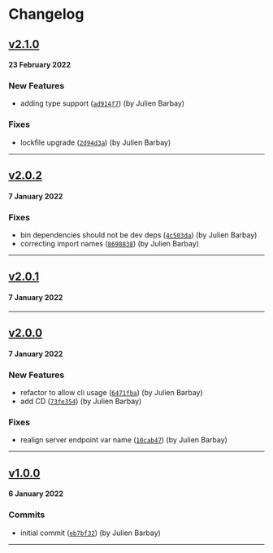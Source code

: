 # Changelog

## [v2.1.0](https://github.com/AmityCo/amityeko-bot-messenger/compare/v2.0.2...v2.1.0)
#### 23 February 2022

### New Features

- adding type support ([`ad914f7`](https://github.com/AmityCo/amityeko-bot-messenger/commit/ad914f71a8b2a54385e03746136ed191026e58e6)) (by Julien Barbay)

### Fixes

- lockfile upgrade ([`2d94d3a`](https://github.com/AmityCo/amityeko-bot-messenger/commit/2d94d3a299cb8fd71e9dbeb2a65b590fa75679d3)) (by Julien Barbay)

---
## [v2.0.2](https://github.com/AmityCo/amityeko-bot-messenger/compare/v2.0.1...v2.0.2)
#### 7 January 2022

### Fixes

- bin dependencies should not be dev deps ([`4c503da`](https://github.com/AmityCo/amityeko-bot-messenger/commit/4c503da4511b1ce3f81d48ae31e3df72af934aef)) (by Julien Barbay)
- correcting import names ([`8698838`](https://github.com/AmityCo/amityeko-bot-messenger/commit/869883828c879fbc83d52a3a13a4a70bdeeadb7e)) (by Julien Barbay)

---
## [v2.0.1](https://github.com/AmityCo/amityeko-bot-messenger/compare/v2.0.0...v2.0.1)
#### 7 January 2022

---
## [v2.0.0](https://github.com/AmityCo/amityeko-bot-messenger/compare/v1.0.0...v2.0.0)
#### 7 January 2022

### New Features

- refactor to allow cli usage ([`6471fba`](https://github.com/AmityCo/amityeko-bot-messenger/commit/6471fba634c5799e0be438396096d660e10644b8)) (by Julien Barbay)
- add CD ([`73fe354`](https://github.com/AmityCo/amityeko-bot-messenger/commit/73fe3547a438898f36b452893c7523e1a72d42d5)) (by Julien Barbay)

### Fixes

- realign server endpoint var name ([`10cab47`](https://github.com/AmityCo/amityeko-bot-messenger/commit/10cab4758ec325b2af97df3b3695bffbfe44be65)) (by Julien Barbay)

---
## [v1.0.0]()
#### 6 January 2022

### Commits

- initial commit ([`eb7bf32`](https://github.com/AmityCo/amityeko-bot-messenger/commit/eb7bf32348ff6571ef6d28c54de82b716d889f0d)) (by Julien Barbay)

---
